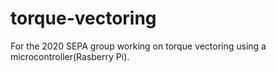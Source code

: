 # torque-vectoring
For the 2020 SEPA group working on torque vectoring using a microcontroller(Rasberry Pi).
